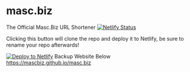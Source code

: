 # masc.biz

The Official Masc.Biz URL Shortener
[![Netlify Status](https://api.netlify.com/api/v1/badges/cbf0d46d-eb98-4c9d-8a61-5e3585ea2e40/deploy-status)](https://masc.biz/status)

Clicking this button will clone the repo and deploy it to Netlify, be sure to rename your repo afterwards!

[![Deploy to Netlify](https://www.netlify.com/img/deploy/button.svg)](https://app.netlify.com/start/deploy?repository=https://github.com/mascbiz/masc.biz&utm_source=github&utm_medium=shortener-cs&utm_campaign=devex)
Backup Website Below
https://mascbiz.github.io/masc.biz
